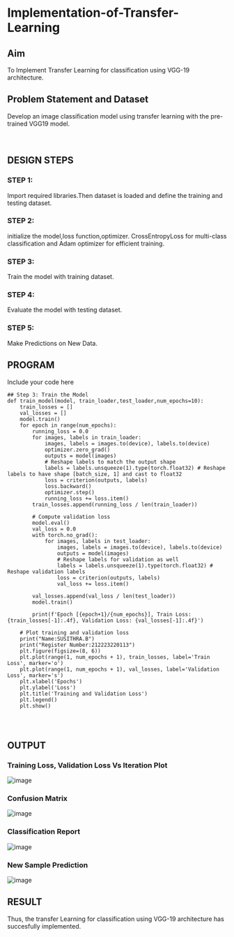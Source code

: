 # Implementation-of-Transfer-Learning
## Aim
To Implement Transfer Learning for classification using VGG-19 architecture.
## Problem Statement and Dataset
Develop an image classification model using transfer learning with the pre-trained VGG19 model.
</br>
</br>
</br>

## DESIGN STEPS
### STEP 1:
Import required libraries.Then dataset is loaded and define the training and testing dataset.
</br>

### STEP 2:
initialize the model,loss function,optimizer. CrossEntropyLoss for multi-class classification and Adam optimizer for efficient training.
</br>

### STEP 3:
Train the model with training dataset.
<br/>
### STEP 4:
Evaluate the model with testing dataset.
<br/>
### STEP 5:
Make Predictions on New Data.
<br/>

## PROGRAM
Include your code here
```
## Step 3: Train the Model
def train_model(model, train_loader,test_loader,num_epochs=10):
    train_losses = []
    val_losses = []
    model.train()
    for epoch in range(num_epochs):
        running_loss = 0.0
        for images, labels in train_loader:
            images, labels = images.to(device), labels.to(device)
            optimizer.zero_grad()
            outputs = model(images)
            # Reshape labels to match the output shape
            labels = labels.unsqueeze(1).type(torch.float32) # Reshape labels to have shape [batch_size, 1] and cast to float32
            loss = criterion(outputs, labels)
            loss.backward()
            optimizer.step()
            running_loss += loss.item()
        train_losses.append(running_loss / len(train_loader))

        # Compute validation loss
        model.eval()
        val_loss = 0.0
        with torch.no_grad():
            for images, labels in test_loader:
                images, labels = images.to(device), labels.to(device)
                outputs = model(images)
                # Reshape labels for validation as well
                labels = labels.unsqueeze(1).type(torch.float32) # Reshape validation labels
                loss = criterion(outputs, labels)
                val_loss += loss.item()

        val_losses.append(val_loss / len(test_loader))
        model.train()

        print(f'Epoch [{epoch+1}/{num_epochs}], Train Loss: {train_losses[-1]:.4f}, Validation Loss: {val_losses[-1]:.4f}')

    # Plot training and validation loss
    print("Name:SUSITHRA.B")
    print("Register Number:212223220113")
    plt.figure(figsize=(8, 6))
    plt.plot(range(1, num_epochs + 1), train_losses, label='Train Loss', marker='o')
    plt.plot(range(1, num_epochs + 1), val_losses, label='Validation Loss', marker='s')
    plt.xlabel('Epochs')
    plt.ylabel('Loss')
    plt.title('Training and Validation Loss')
    plt.legend()
    plt.show()
    



```

## OUTPUT
### Training Loss, Validation Loss Vs Iteration Plot
![image](https://github.com/user-attachments/assets/6ee670e2-935c-4a56-874e-ca5a7b8549c1)


### Confusion Matrix
![image](https://github.com/user-attachments/assets/a6c133b8-0bbd-4861-b214-6870bc213dbf)

### Classification Report
![image](https://github.com/user-attachments/assets/d188341c-ae08-4d7b-924c-421c76e59d17)


### New Sample Prediction
![image](https://github.com/user-attachments/assets/575b79b0-1b5a-4eb9-828d-b6721ab31fbc)

## RESULT
Thus, the transfer Learning for classification using VGG-19 architecture has succesfully implemented.

